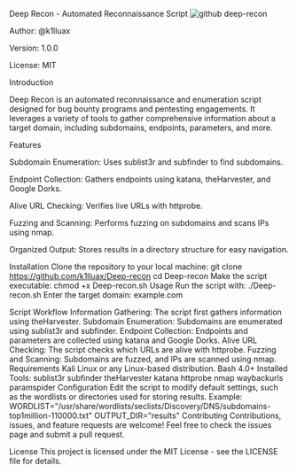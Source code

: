 Deep Recon - Automated Reconnaissance Script
![github deep-recon](https://github.com/user-attachments/assets/9b6fab63-74ea-4cc8-a45b-abf803d45823)

Author: @k1lluax

Version: 1.0.0

License: MIT

Introduction

Deep Recon is an automated reconnaissance and enumeration script designed for bug bounty programs and pentesting engagements. It leverages a variety of tools to gather comprehensive information about a target domain, including subdomains, endpoints, parameters, and more.

Features

Subdomain Enumeration: Uses sublist3r and subfinder to find subdomains.

Endpoint Collection: Gathers endpoints using katana, theHarvester, and Google Dorks.

Alive URL Checking: Verifies live URLs with httprobe.

Fuzzing and Scanning: Performs fuzzing on subdomains and scans IPs using nmap.

Organized Output: Stores results in a directory structure for easy navigation.

Installation
Clone the repository to your local machine:
git clone https://github.com/k1lluax/Deep-recon
cd Deep-recon
Make the script executable:
chmod +x Deep-recon.sh
Usage
Run the script with:
./Deep-recon.sh 
Enter the target domain: example.com

Script Workflow
Information Gathering:
The script first gathers information using theHarvester.
Subdomain Enumeration:
Subdomains are enumerated using sublist3r and subfinder.
Endpoint Collection:
Endpoints and parameters are collected using katana and Google Dorks.
Alive URL Checking:
The script checks which URLs are alive with httprobe.
Fuzzing and Scanning:
Subdomains are fuzzed, and IPs are scanned using nmap.
Requirements
Kali Linux or any Linux-based distribution.
Bash 4.0+
Installed Tools:
sublist3r
subfinder
theHarvester
katana
httprobe
nmap
waybackurls
paramspider
Configuration
Edit the script to modify default settings, such as the wordlists or directories used for storing results. Example:
WORDLIST="/usr/share/wordlists/seclists/Discovery/DNS/subdomains-top1million-110000.txt"
OUTPUT_DIR="results"
Contributing
Contributions, issues, and feature requests are welcome! Feel free to check the issues page and submit a pull request.

License
This project is licensed under the MIT License - see the LICENSE file for details.


